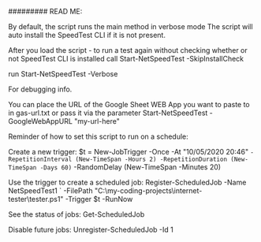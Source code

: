 #########
READ ME:

By default, the script runs the main method in verbose mode 
The script will auto install the SpeedTest CLI if it is not present.

After you load the script - to run a test again without checking whether 
or not SpeedTest CLI is installed call
Start-NetSpeedTest -SkipInstallCheck

run
Start-NetSpeedTest -Verbose 

For debugging info.

You can place the URL of the Google Sheet WEB App
you want to paste to in gas-url.txt
or pass it via the parameter Start-NetSpeedTest -GoogleWebAppURL "my-url-here"

Reminder of how to set this script to run on a schedule:

Create a new trigger:
$t = New-JobTrigger -Once -At "10/05/2020 20:46" `
-RepetitionInterval (New-TimeSpan -Hours 2) -RepetitionDuration (New-TimeSpan -Days 60) `
-RandomDelay (New-TimeSpan -Minutes 20)

Use the trigger to create a scheduled job:
Register-ScheduledJob -Name NetSpeedTest1 `
-FilePath "C:\my-coding-projects\internet-tester\tester.ps1" -Trigger $t -RunNow

See the status of jobs:
Get-ScheduledJob

Disable future jobs:
Unregister-ScheduledJob -Id 1
